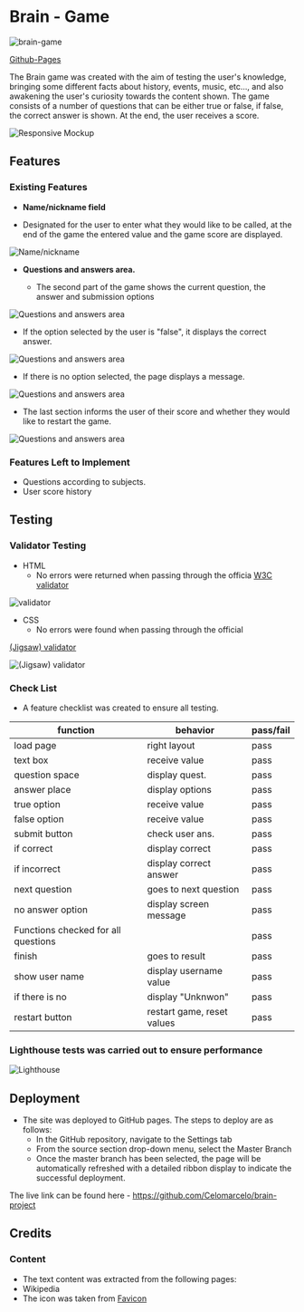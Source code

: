 # Brain - Game
![brain-game](assets/images/android-chrome-192x192.png)

[Github-Pages](https://celomarcelo.github.io/brain-project/)

The Brain game was created with the aim of testing the user's knowledge, bringing some different facts about history, events, music, etc..., and also awakening the user's curiosity towards the content shown.
The game consists of a number of questions that can be either true or false, if false, the correct answer is shown.
At the end, the user receives a score.

![Responsive Mockup](assets/images/mockup.png)

## Features 

### Existing Features

- __Name/nickname field__

 - Designated for the user to enter what they would like to be called, at the end of the game the entered value and the game score are displayed.
   
![Name/nickname](assets/images/first-part.png)

- __Questions and answers area.__

  - The second part of the game shows the current question, the answer and submission options

![Questions and answers area](assets/images/secon-part-c-answer.png)

  - If the option selected by the user is "false", it displays the correct answer.

![Questions and answers area](assets/images/second-part-answer.png)

  - If there is no option selected, the page displays a message.

![Questions and answers area](assets/images/no-answer.png)

  - The last section informs the user of their score and whether they would like to restart the game.

![Questions and answers area](assets/images/last-part.png)

### Features Left to Implement

- Questions according to subjects.
- User score history

## Testing 

### Validator Testing 

- HTML
  - No errors were returned when passing through the officia
[W3C validator](https://validator.w3.org)

![validator](assets/images/w3-validator.png)
   
- CSS
  - No errors were found when passing through the official
  
[(Jigsaw) validator](https://jigsaw.w3.org)

![(Jigsaw) validator](assets/images/css-validator.png)
   
### Check List
- A feature checklist was created to ensure all testing.

| function        | behavior                  | pass/fail |
|-----------------|---------------------------|---------- |
| load page       | right layout              | pass      |
| text box        | receive value             | pass      |
| question space  | display quest.            | pass      |
| answer place    | display options           | pass      |
| true option     | receive value             | pass      |
| false option    | receive value             | pass      |
| submit button   | check user ans.           | pass      |
|if correct       | display correct           | pass      |
|if incorrect     | display correct answer    | pass      |
|next question    | goes to next question     | pass      |
|no answer option | display screen message    | pass      |
|Functions checked for all questions         || pass      |
|finish           | goes to result            | pass      |
|show user name   | display username value    | pass      |
|if there is no   | display "Unknwon"         | pass      |
|restart button   | restart game, reset values| pass      |

### Lighthouse tests was carried out to ensure performance

![Lighthouse](assets/images/lighthouse.png)

## Deployment

- The site was deployed to GitHub pages. The steps to deploy are as follows: 
  - In the GitHub repository, navigate to the Settings tab 
  - From the source section drop-down menu, select the Master Branch
  - Once the master branch has been selected, the page will be automatically refreshed with a detailed ribbon display to indicate the successful deployment. 

The live link can be found here - https://github.com/Celomarcelo/brain-project 


## Credits 

### Content 
 
- The text content was extracted from the following pages:
 - Wikipedia
- The icon was taken from 
[Favicon](https://favicon.io)
